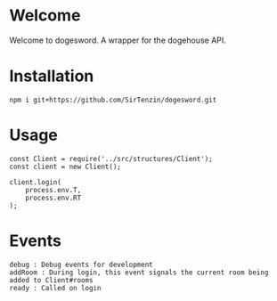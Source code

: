 # Welcome

Welcome to dogesword. A wrapper for the dogehouse API.

# Installation

```
npm i git+https://github.com/SirTenzin/dogesword.git
```

# Usage

```
const Client = require('../src/structures/Client');
const client = new Client();

client.login(
    process.env.T,
    process.env.RT
);
```

# Events

```
debug : Debug events for development
addRoom : During login, this event signals the current room being added to Client#rooms
ready : Called on login
```
